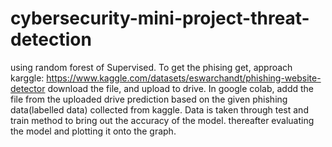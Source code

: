 # cybersecurity-mini-project-threat-detection
using random forest of Supervised.
To get the phising get, approach karggle: https://www.kaggle.com/datasets/eswarchandt/phishing-website-detector
download the file, and upload to drive. In google colab, addd the file from the uploaded drive
prediction based on the given phishing data(labelled data) collected from kaggle. Data is taken through test and train method to bring out the accuracy of the model. thereafter evaluating the model and plotting it onto the graph.


